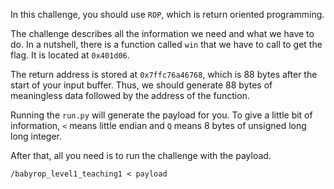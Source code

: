 In this challenge, you should use `ROP`, which is return oriented programming.

The challenge describes all the information we need and what we have to do.
In a nutshell, there is a function called `win` that we have to call to get the flag.
It is located at `0x401d06`.

The return address is stored at `0x7ffc76a46768`, which is 88 bytes after the start of your input buffer.
Thus, we should generate 88 bytes of meaningless data followed by the address of the function.

Running the `run.py` will generate the payload for you.
To give a little bit of information, `<` means little endian and `Q` means 8 bytes of unsigned long long integer.

After that, all you need is to run the challenge with the payload.
```
/babyrop_level1_teaching1 < payload
```
